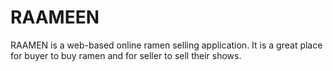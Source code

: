 # RAAMEEN
RAAMEN is a web-based online ramen selling application. It is a great place for buyer to buy ramen and for seller to sell their shows.
